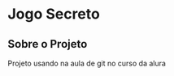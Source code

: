 <h1>Jogo Secreto</h1>
<h2>Sobre o Projeto</h2>
<p>Projeto usando na aula de git no curso da alura</p>
